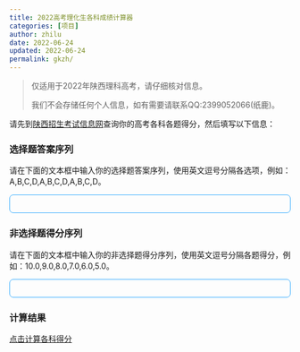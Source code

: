 ```yaml
---
title: 2022高考理化生各科成绩计算器
categories: [项目]
author: zhilu
date: 2022-06-24
updated: 2022-06-24
permalink: gkzh/
---
```


> 仅适用于2022年陕西理科高考，请仔细核对信息。
>
> 我们不会存储任何个人信息，如有需要请联系QQ:2399052066(纸鹿)。

请先到[陕西招生考试信息网](http://sneac.com/ksfw/lqcx.htm)查询你的高考各科各题得分，然后填写以下信息：
<!-- <select id="subjectType" onchange="setType(+this.value)" style="font-size:1em">
  <option value="0">文科</option>
  <option value="1">理科</option>
</select> -->

### 选择题答案序列

请在下面的文本框中输入你的选择题答案序列，使用英文逗号分隔各选项，例如：A,B,C,D,A,B,C,D,A,B,C,D。
<p contenteditable id="str1" style="padding:.5em;border:1px solid #3af;border-radius:.5em"></p>

### 非选择题得分序列

请在下面的文本框中输入你的非选择题得分序列，使用英文逗号分隔各题得分，例如：10.0,9.0,8.0,7.0,6.0,5.0。
<p contenteditable id="str2" style="padding:.5em;border:1px solid #3af;border-radius:.5em"></p>

### 计算结果

[<i class="fa-solid fa-calculator"></i>点击计算各科得分](javascript:resolve();)

<strong id="result"></strong>

<!-- ### 相关信息

<p class="dim" id="typeInfo"></p> -->

<script src="/static/gkzh-calc.js"></script>
